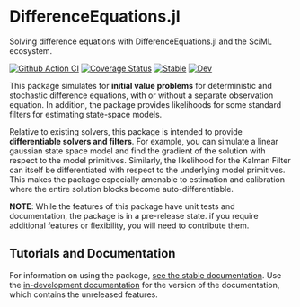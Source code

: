 # DifferenceEquations.jl
Solving difference equations with DifferenceEquations.jl and the SciML ecosystem.

[![Github Action CI](https://github.com/SciML/DifferenceEquations.jl/workflows/CI/badge.svg)](https://github.com/SciML/DifferenceEquations.jl/actions)
[![Coverage Status](https://coveralls.io/repos/github/SciML/DifferenceEquations.jl/badge.svg?branch=main)](https://coveralls.io/github/SciML/DifferenceEquations.jl?branch=main)
[![Stable](https://img.shields.io/badge/docs-stable-blue.svg)](https://SciML.github.io/DifferenceEquations.jl/stable)
[![Dev](https://img.shields.io/badge/docs-dev-blue.svg)](https://SciML.github.io/DifferenceEquations.jl/dev)


This package simulates for **initial value problems** for deterministic and stochastic difference equations, with or without a separate observation equation.  In addition, the package provides likelihoods for some standard filters for estimating state-space models.

Relative to existing solvers, this package is intended to provide **differentiable solvers and filters**.  For example, you can simulate a linear gaussian state space model and find the gradient of the solution with respect to the model primitives.  Similarly, the likelihood for the Kalman Filter can itself be differentiated with respect to the underlying model primitives.  This makes the package especially amenable to estimation and calibration where the entire solution blocks become auto-differentiable.

**NOTE**: While the features of this package have unit tests and documentation, the package is in a pre-release state.  if you require additional features or flexibility, you will need to contribute them.

## Tutorials and Documentation

For information on using the package,
[see the stable documentation](https://DifferenceEquations.sciml.ai/stable/). Use the
[in-development documentation](https://DifferenceEquations.sciml.ai/dev/) for the version of
the documentation, which contains the unreleased features.